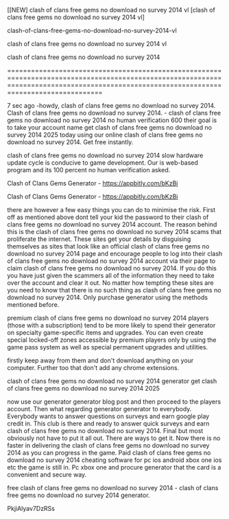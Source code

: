 [[NEW] clash of clans free gems no download no survey 2014 vl [clash of clans free gems no download no survey 2014 vl]

clash-of-clans-free-gems-no-download-no-survey-2014-vl

clash of clans free gems no download no survey 2014 vl

clash of clans free gems no download no survey 2014

==========================================================================================================================================================================================

7 sec ago -howdy, clash of clans free gems no download no survey 2014. Clash of clans free gems no download no survey 2014. - clash of clans free gems no download no survey 2014 no human verification 600 their goal is to take your account name get clash of clans free gems no download no survey 2014 2025 today using our online clash of clans free gems no download no survey 2014. Get free instantly.

clash of clans free gems no download no survey 2014 slow hardware update cycle is conducive to game development. Our is web-based program and its 100 percent no human verification asked.

Clash of Clans Gems Generator - https://appbitly.com/bKzBi

Clash of Clans Gems Generator - https://appbitly.com/bKzBi

there are however a few easy things you can do to minimise the risk. First off as mentioned above dont tell your kid the password to their clash of clans free gems no download no survey 2014 account. The reason behind this is the clash of clans free gems no download no survey 2014 scams that proliferate the internet. These sites get your details by disguising themselves as sites that look like an official clash of clans free gems no download no survey 2014 page and encourage people to log into their clash of clans free gems no download no survey 2014 account via their page to claim clash of clans free gems no download no survey 2014. If you do this you have just given the scammers all of the information they need to take over the account and clear it out. No matter how tempting these sites are you need to know that there is no such thing as clash of clans free gems no download no survey 2014. Only purchase generator using the methods mentioned before.

premium clash of clans free gems no download no survey 2014 players (those with a subscription) tend to be more likely to spend their generator on specialty game-specific items and upgrades. You can even create special locked-off zones accessible by premium players only by using the game pass system as well as special permanent upgrades and utilities.

firstly keep away from them and don't download anything on your computer. Further too that don't add any chrome extensions.

clash of clans free gems no download no survey 2014 generator get clash of clans free gems no download no survey 2014 2025

now use our generator generator blog post and then proceed to the players account. Then what regarding generator generator to everybody. Everybody wants to answer questions on surveys and earn google play credit in. This club is there and ready to answer quick surveys and earn clash of clans free gems no download no survey 2014. Final but most obviously not have to put it all out. There are ways to get it. Now there is no faster in delivering the clash of clans free gems no download no survey 2014 as you can progress in the game. Paid clash of clans free gems no download no survey 2014 cheating software for pc ios android xbox one ios etc the game is still in. Pc xbox one and procure generator that the card is a convenient and secure way.

free clash of clans free gems no download no survey 2014 - clash of clans free gems no download no survey 2014 generator.

PkjiAlyav7DzRSs

